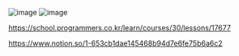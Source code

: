 ![image](https://user-images.githubusercontent.com/84365977/179775533-cb259d36-33f9-4a6c-b280-c390884a8290.png)
![image](https://user-images.githubusercontent.com/84365977/179775571-7a759ed4-383d-4ac6-94c4-c9f026654f79.png)


https://school.programmers.co.kr/learn/courses/30/lessons/17677

https://www.notion.so/1-653cb1dae145468b94d7e6fe75b6a6c2
